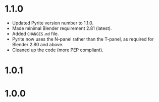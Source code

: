 1.1.0
=====

* Updated Pyrite version number to 1.1.0.
* Made minimal Blender requirement 2.81 (latest).
* Added `CHANGES.md` file.
* Pyrite now uses the N-panel rather than the T-panel, as required for Blender
  2.80 and above.
* Cleaned up the code (more PEP compliant).

1.0.1
=====

1.0.0
=====
